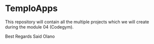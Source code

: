 # TemploApps

This repository will contain all the multiple projects which we will create during the module 04 (Codegym).

Best Regards
Said Olano
